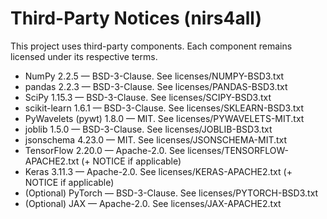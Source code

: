 # Third-Party Notices (nirs4all)

This project uses third-party components. Each component remains licensed under its respective terms.

- NumPy 2.2.5 — BSD-3-Clause. See licenses/NUMPY-BSD3.txt
- pandas 2.2.3 — BSD-3-Clause. See licenses/PANDAS-BSD3.txt
- SciPy 1.15.3 — BSD-3-Clause. See licenses/SCIPY-BSD3.txt
- scikit-learn 1.6.1 — BSD-3-Clause. See licenses/SKLEARN-BSD3.txt
- PyWavelets (pywt) 1.8.0 — MIT. See licenses/PYWAVELETS-MIT.txt
- joblib 1.5.0 — BSD-3-Clause. See licenses/JOBLIB-BSD3.txt
- jsonschema 4.23.0 — MIT. See licenses/JSONSCHEMA-MIT.txt
- TensorFlow 2.20.0 — Apache-2.0. See licenses/TENSORFLOW-APACHE2.txt (+ NOTICE if applicable)
- Keras 3.11.3 — Apache-2.0. See licenses/KERAS-APACHE2.txt (+ NOTICE if applicable)
- (Optional) PyTorch — BSD-3-Clause. See licenses/PYTORCH-BSD3.txt
- (Optional) JAX — Apache-2.0. See licenses/JAX-APACHE2.txt